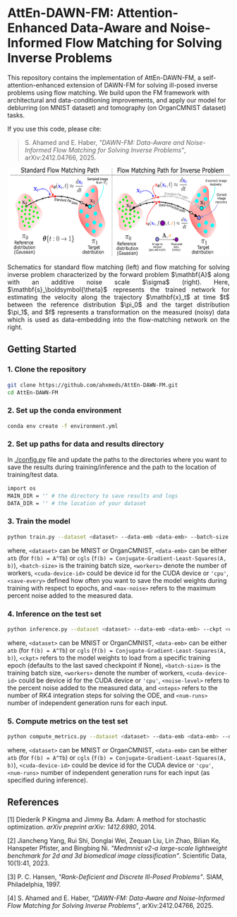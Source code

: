 # AttEn-DAWN-FM: Attention-Enhanced Data-Aware and Noise-Informed Flow Matching for Solving Inverse Problems

This repository contains the implementation of AttEn-DAWN-FM, a self-attention-enhanced extension of DAWN-FM for solving ill-posed inverse problems using flow matching. We build upon the FM framework with architectural and data-conditioning improvements, and apply our model for deblurring (on MNIST dataset) and tomography (on OrganCMNIST dataset) tasks.

If you use this code, please cite:

> S. Ahamed and E. Haber, _"DAWN-FM: Data-Aware and Noise-Informed Flow Matching for Solving Inverse Problems"_, arXiv:2412.04766, 2025.

<p align="center">
<img src="./assets/FMschematic_without_with_data.png" alt="Figure" height="200" />
</p>
<p align="justify">
    Schematics for standard flow matching (left) and flow matching for solving inverse problem characterized by the forward problem $\mathbf{A}$ along with an additive noise scale $\sigma$ (right). Here, $\mathbf{s}_\boldsymbol{\theta}$ represents the trained network for estimating the velocity along the trajectory $\mathbf{x}_t$ at time $t$ between the reference distribution $\pi_0$ and the target distribution $\pi_1$, and $f$ represents a transformation on the measured (noisy) data which is used as data-embedding into the flow-matching network on the right.
</p>


## Getting Started

### 1. Clone the repository
```bash
git clone https://github.com/ahxmeds/AttEn-DAWN-FM.git
cd AttEn-DAWN-FM
```

### 2.  Set up the conda environment
```bash
conda env create -f environment.yml
```

### 2.  Set up paths for data and results directory
In [./config.py](./config.py) file and update the paths to the directories where you want to save the results during training/inference and the path to the location of training/test data. 
```bash
import os 
MAIN_DIR = '' # the directory to save results and logs
DATA_DIR = '' # the location of your dataset
```

### 3.  Train the model
```bash
python train.py --dataset <dataset> --data-emb <data-emb> --batch-size <batch-size> --workers <workers> --device <cuda-device-index> --max-epochs <max-epochs> --save-every <save-every> --max-noise <max-noise>
```
where, `<dataset>` can be MNIST or OrganCMNIST, `<data-emb>` can be either `atb` (for `f(b) = A^Tb`) or `cgls` (`f(b) = Conjugate-Gradient-Least-Squares(A, b)`), `<batch-size>` is the training batch size, `<workers>` denote the number of workers, `<cuda-device-id>` could be device id for the CUDA device or `'cpu'`, `<save-every>` defined how often you want to save the model weights during training with respect to epochs, and `<max-noise>` refers to the maximum percent noise added to the measured data.

### 4.  Inference on the test set
```bash
python inference.py --dataset <dataset> --data-emb <data-emb> --ckpt <ckpt> --batch-size <batch-size> --workers <workers> --device <cuda-device-index> --noise-level <noise-level> --nsteps <nsteps> --num-runs <num-runs>
```
where, `<dataset>` can be MNIST or OrganCMNIST, `<data-emb>` can be either `atb` (for `f(b) = A^Tb`) or `cgls` (`f(b) = Conjugate-Gradient-Least-Squares(A, b)`), `<ckpt>` refers to the model weights to load from a specific training epoch (defaults to the last saved checkpoint if None), `<batch-size>` is the training batch size, `<workers>` denote the number of workers, `<cuda-device-id>` could be device id for the CUDA device or `'cpu'`, `<noise-level>` refers to the percent noise added to the measured data, and `<nteps>` refers to the number of RK4 integration steps for solving the ODE, and `<num-runs>` number of independent generation runs for each input. 

### 5.  Compute metrics on the test set
```bash
python compute_metrics.py --dataset <dataset> --data-emb <data-emb> --device <cuda-device-index> --num-runs <num-runs>
```
where, `<dataset>` can be MNIST or OrganCMNIST, `<data-emb>` can be either `atb` (for `f(b) = A^Tb`) or `cgls` (`f(b) = Conjugate-Gradient-Least-Squares(A, b)`), `<cuda-device-id>` could be device id for the CUDA device or `'cpu'`, `<num-runs>` number of independent generation runs for each input (as specified during inference). 

## References
[1] Diederik P Kingma and Jimmy Ba. Adam: A method for stochastic optimization. *arXiv preprint arXiv: 1412.6980*, 2014. 

[2] Jiancheng Yang, Rui Shi, Donglai Wei, Zequan Liu, Lin Zhao, Bilian Ke, Hanspeter Pfister, and Bingbing Ni. _"Medmnist v2-a large-scale lightweight benchmark for 2d and 3d biomedical image classification"_. Scientific Data, 10(1):41, 2023.

[3] P. C. Hansen, _"Rank-Deficient and Discrete Ill-Posed Problems"_. SIAM, Philadelphia, 1997.

[4] S. Ahamed and E. Haber, _"DAWN-FM: Data-Aware and Noise-Informed Flow Matching for Solving Inverse Problems"_, arXiv:2412.04766, 2025.
